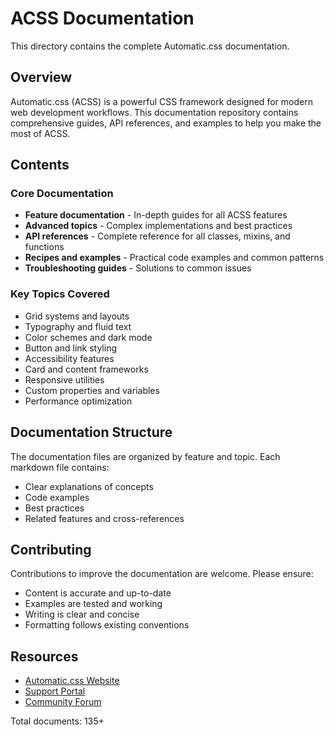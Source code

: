 # ACSS Documentation

This directory contains the complete Automatic.css documentation.

## Overview

Automatic.css (ACSS) is a powerful CSS framework designed for modern web development workflows. This documentation repository contains comprehensive guides, API references, and examples to help you make the most of ACSS.

## Contents

### Core Documentation
- **Feature documentation** - In-depth guides for all ACSS features
- **Advanced topics** - Complex implementations and best practices  
- **API references** - Complete reference for all classes, mixins, and functions
- **Recipes and examples** - Practical code examples and common patterns
- **Troubleshooting guides** - Solutions to common issues

### Key Topics Covered
- Grid systems and layouts
- Typography and fluid text
- Color schemes and dark mode
- Button and link styling
- Accessibility features
- Card and content frameworks
- Responsive utilities
- Custom properties and variables
- Performance optimization

## Documentation Structure

The documentation files are organized by feature and topic. Each markdown file contains:
- Clear explanations of concepts
- Code examples
- Best practices
- Related features and cross-references

## Contributing

Contributions to improve the documentation are welcome. Please ensure:
- Content is accurate and up-to-date
- Examples are tested and working
- Writing is clear and concise
- Formatting follows existing conventions

## Resources

- [Automatic.css Website](https://automaticcss.com)
- [Support Portal](https://automaticcss.com/support)
- [Community Forum](https://automaticcss.com/community)

Total documents: 135+